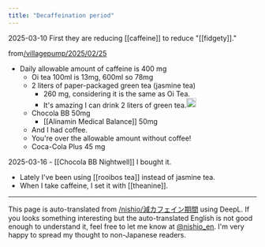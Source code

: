 ```yaml
---
title: "Decaffeination period"
---
```


2025-03-10
First they are reducing [[caffeine]] to reduce "[[fidgety]]."

from[/villagepump/2025/02/25](https://scrapbox.io/villagepump/2025/02/25)
- Daily allowable amount of caffeine is 400 mg
    - Oi tea 100ml is 13mg, 600ml so 78mg
    - 2 liters of paper-packaged green tea (jasmine tea)
        - 260 mg, considering it is the same as Oi Tea.
        - It's amazing I can drink 2 liters of green tea.<img src='https://scrapbox.io/api/pages/villagepump/yosider/icon' alt='/villagepump/yosider.icon' height="19.5"/>
    - Chocola BB 50mg
        - [[Alinamin Medical Balance]]  50mg
    - And I had coffee.
    - You're over the allowable amount without coffee!
    - Coca-Cola Plus 45 mg

2025-03-16
    - [[Chocola BB Nightwell]] I bought it.
- Lately I've been using [[rooibos tea]] instead of jasmine tea.
- When I take caffeine, I set it with [[theanine]].

---
This page is auto-translated from [/nishio/減カフェイン期間](https://scrapbox.io/nishio/減カフェイン期間) using DeepL. If you looks something interesting but the auto-translated English is not good enough to understand it, feel free to let me know at [@nishio_en](https://twitter.com/nishio_en). I'm very happy to spread my thought to non-Japanese readers.